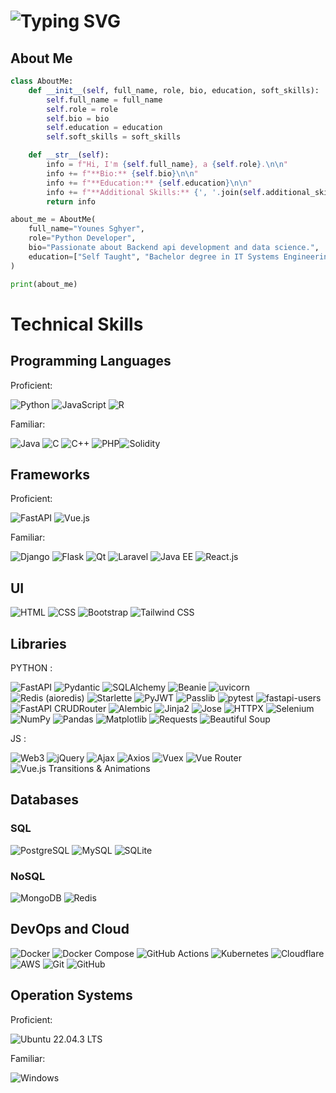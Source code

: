 
# ![Typing SVG](https://readme-typing-svg.herokuapp.com?center=true&vCenter=true&size=30&width=600&height=40&lines=Welcome+I'm+Younes!👋;I'm+a+Python+developer!)





## About Me

```python
class AboutMe:
    def __init__(self, full_name, role, bio, education, soft_skills):
        self.full_name = full_name
        self.role = role
        self.bio = bio
        self.education = education
        self.soft_skills = soft_skills

    def __str__(self):
        info = f"Hi, I'm {self.full_name}, a {self.role}.\n\n"
        info += f"**Bio:** {self.bio}\n\n"
        info += f"**Education:** {self.education}\n\n"
        info += f"**Additional Skills:** {', '.join(self.additional_skills)}\n\n"
        return info

about_me = AboutMe(
    full_name="Younes Sghyer",
    role="Python Developer",
    bio="Passionate about Backend api development and data science.",
    education=["Self Taught", "Bachelor degree in IT Systems Engineering", "Master degree Student in IT"]
)

print(about_me)
```
# Technical Skills

## Programming Languages

Proficient:

![Python](https://img.shields.io/badge/Python-3776AB.svg?style=for-the-badge&logo=Python&logoColor=white) ![JavaScript](https://img.shields.io/badge/JavaScript-F7DF1E.svg?style=for-the-badge&logo=JavaScript&logoColor=black) ![R](https://img.shields.io/badge/R-276DC3.svg?style=for-the-badge&logo=R&logoColor=white) 

 Familiar:

![Java](https://img.shields.io/badge/Java-007396.svg?style=for-the-badge&logo=Java&logoColor=white) ![C](https://img.shields.io/badge/C-00599C.svg?style=for-the-badge&logo=C&logoColor=white) ![C++](https://img.shields.io/badge/C++-00599C.svg?style=for-the-badge&logo=C%2B%2B&logoColor=white) ![PHP](https://img.shields.io/badge/PHP-777BB4.svg?style=for-the-badge&logo=PHP&logoColor=white)![Solidity](https://img.shields.io/badge/Solidity-363636?style=for-the-badge&logo=solidity&logoColor=white)

## Frameworks

Proficient:

![FastAPI](https://img.shields.io/badge/FastAPI-009688.svg?style=for-the-badge&logo=FastAPI&logoColor=white) ![Vue.js](https://img.shields.io/badge/Vue.js-4FC08D.svg?style=for-the-badge&logo=vuedotjs&logoColor=white) 

Familiar:

![Django](https://img.shields.io/badge/Django-092E20.svg?style=for-the-badge&logo=Django&logoColor=white) ![Flask](https://img.shields.io/badge/Flask-000000.svg?style=for-the-badge&logo=Flask&logoColor=white) ![Qt](https://img.shields.io/badge/Qt-41CD52.svg?style=for-the-badge&logo=Qt&logoColor=white) ![Laravel](https://img.shields.io/badge/Laravel-FF2D20.svg?style=for-the-badge&logo=Laravel&logoColor=white) ![Java EE](https://img.shields.io/badge/JAVA%20EE-007396.svg?style=for-the-badge&logo=Java&logoColor=white) ![React.js](https://img.shields.io/badge/React.js-61DAFB.svg?style=for-the-badge&logo=React&logoColor=white) 

## UI

![HTML](https://img.shields.io/badge/HTML5-E34F26?style=for-the-badge&logo=html5&logoColor=white) ![CSS](https://img.shields.io/badge/CSS3-1572B6?style=for-the-badge&logo=css3&logoColor=white) ![Bootstrap](https://img.shields.io/badge/Bootstrap-7952B3?style=for-the-badge&logo=bootstrap&logoColor=white)
![Tailwind CSS](https://img.shields.io/badge/Tailwind_CSS-38B2AC?style=for-the-badge&logo=tailwind-css&logoColor=white)

## Libraries

PYTHON : 

![FastAPI](https://img.shields.io/badge/-FastAPI-blue?style=flat-square&logo=fastapi&logoColor=white)
![Pydantic](https://img.shields.io/badge/-Pydantic-blue?style=flat-square&logo=python&logoColor=white)
![SQLAlchemy](https://img.shields.io/badge/-SQLAlchemy-blue?style=flat-square&logo=python&logoColor=white)
![Beanie](https://img.shields.io/badge/-Beanie-blue?style=flat-square&logo=python&logoColor=white)
![uvicorn](https://img.shields.io/badge/-uvicorn-blue?style=flat-square&logo=python&logoColor=white)
![Redis (aioredis)](https://img.shields.io/badge/-Redis%20(aioredis)-blue?style=flat-square&logo=redis&logoColor=white)
![Starlette](https://img.shields.io/badge/-Starlette-blue?style=flat-square&logo=starlette&logoColor=white)
![PyJWT](https://img.shields.io/badge/-PyJWT-blue?style=flat-square&logo=python&logoColor=white)
![Passlib](https://img.shields.io/badge/-Passlib-blue?style=flat-square&logo=python&logoColor=white)
![pytest](https://img.shields.io/badge/-pytest-blue?style=flat-square&logo=pytest&logoColor=white)
![fastapi-users](https://img.shields.io/badge/-fastapi--users-blue?style=flat-square&logo=python&logoColor=white)
![FastAPI CRUDRouter](https://img.shields.io/badge/-FastAPI%20CRUDRouter-blue?style=flat-square&logo=python&logoColor=white)
![Alembic](https://img.shields.io/badge/-Alembic-blue?style=flat-square&logo=python&logoColor=white)
![Jinja2](https://img.shields.io/badge/-Jinja2-blue?style=flat-square&logo=jinja&logoColor=white)
![Jose](https://img.shields.io/badge/-Jose-blue?style=flat-square&logo=python&logoColor=white)
![HTTPX](https://img.shields.io/badge/-HTTPX-blue?style=flat-square&logo=python&logoColor=white)
![Selenium](https://img.shields.io/badge/-Selenium-green?style=flat-square&logo=selenium&logoColor=white)
![NumPy](https://img.shields.io/badge/-NumPy-blue?style=flat-square&logo=numpy&logoColor=white)
![Pandas](https://img.shields.io/badge/-Pandas-blue?style=flat-square&logo=pandas&logoColor=white)
![Matplotlib](https://img.shields.io/badge/-Matplotlib-blue?style=flat-square&logo=matplotlib&logoColor=white)
![Requests](https://img.shields.io/badge/-Requests-blue?style=flat-square&logo=requests&logoColor=white)
![Beautiful Soup](https://img.shields.io/badge/-Beautiful%20Soup-blue?style=flat-square&logo=beautifulsoup&logoColor=white)

JS : 

![Web3](https://img.shields.io/badge/Web3-3EAAAF?style=for-the-badge&logo=web3&logoColor=white) ![jQuery](https://img.shields.io/badge/jQuery-0769AD?style=for-the-badge&logo=jquery&logoColor=white) ![Ajax](https://img.shields.io/badge/Ajax-1572B6?style=for-the-badge&logo=ajax&logoColor=white) ![Axios](https://img.shields.io/badge/Axios-007ACC?style=for-the-badge&logo=axios&logoColor=white) ![Vuex](https://img.shields.io/badge/Vuex-34495E?style=for-the-badge&logo=vuex&logoColor=white) ![Vue Router](https://img.shields.io/badge/Vue_Router-3FB27F?style=for-the-badge&logo=vue-dot-js&logoColor=white) ![Vue.js Transitions & Animations](https://img.shields.io/badge/Vue.js_Transitions_&_Animations-41B883?style=for-the-badge&logo=vue-dot-js&logoColor=white)

## Databases
### SQL

![PostgreSQL](https://img.shields.io/badge/PostgreSQL-4169E1?style=for-the-badge&logo=postgresql&logoColor=white) ![MySQL](https://img.shields.io/badge/MySQL-4479A1?style=for-the-badge&logo=mysql&logoColor=white) ![SQLite](https://img.shields.io/badge/SQLite-003B57?style=for-the-badge&logo=sqlite&logoColor=white)

### NoSQL

![MongoDB](https://img.shields.io/badge/MongoDB-47A248?style=for-the-badge&logo=mongodb&logoColor=white) ![Redis](https://img.shields.io/badge/Redis-DC382D?style=for-the-badge&logo=redis&logoColor=white)

## DevOps and Cloud

![Docker](https://img.shields.io/badge/-Docker-blue?style=flat-square&logo=docker&logoColor=white) ![Docker Compose](https://img.shields.io/badge/-Docker%20Compose-blue?style=flat-square&logo=docker&logoColor=white) ![GitHub Actions](https://img.shields.io/badge/-GitHub%20Actions-blue?style=flat-square&logo=github-actions&logoColor=white) ![Kubernetes](https://img.shields.io/badge/-Kubernetes-blue?style=flat-square&logo=kubernetes&logoColor=white) ![Cloudflare](https://img.shields.io/badge/-Cloudflare-blue?style=flat-square&logo=cloudflare&logoColor=white) ![AWS](https://img.shields.io/badge/-AWS-blue?style=flat-square&logo=amazon-aws&logoColor=white) ![Git](https://img.shields.io/badge/-Git-blue?style=flat-square&logo=git&logoColor=white) ![GitHub](https://img.shields.io/badge/-GitHub-blue?style=flat-square&logo=github&logoColor=white)

## Operation Systems

Proficient:

![Ubuntu 22.04.3 LTS](https://img.shields.io/badge/Ubuntu-22.04.3%20LTS-E95420?style=for-the-badge&logo=ubuntu&logoColor=white)

Familiar:

![Windows](https://img.shields.io/badge/Windows-0078D6?style=for-the-badge&logo=windows&logoColor=white)
